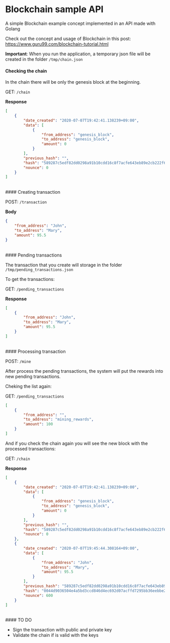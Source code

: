 # Blockchain sample API
A simple Blockchain example concept implemented in an API made with Golang

Check out the concept and usage of Blockchain in this post: https://www.guru99.com/blockchain-tutorial.html

**Important**: When you run the application, a temporary json file will be created in the folder ```/tmp/chain.json```
<br />
#### Checking the chain

In the chain there will be only the genesis block at the beginning.

GET: ```/chain```

**Response**
```json
[
    {
        "date_created": "2020-07-07T19:42:41.138239+09:00",
        "data": [
            {
                "from_address": "genesis_block",
                "to_address": "genesis_block",
                "amount": 0
            }
        ],
        "previous_hash": "",
        "hash": "589287c5edf82dd0298a91b10cdd16c8f7acfe643eb89e2cb222f6e86936e316",
        "nounce": 0
    }
]

```
<br />
#### Creating transaction

POST: ```/transaction```

**Body**
```json
{
    "from_address": "John",
    "to_address": "Mary",
    "amount": 95.5
}
```
<br />
#### Pending transactions

The transaction that you create will storage in the folder ```/tmp/pending_transactions.json```

To get the transactions:

GET: ```/pending_transactions```

**Response**
```json
[
    {
        "from_address": "John",
        "to_address": "Mary",
        "amount": 95.5
    }
]
```

<br />
#### Processing transaction

POST: ```/mine```

After process the pending transactions, the system will put the rewards into new pending transactions.

Cheking the list again:

GET: ```/pending_transactions```

```json
[
    {
        "from_address": "",
        "to_address": "mining_rewards",
        "amount": 100
    }
]
```

And if you check the chain again you will see the new block with the processed transactions:

GET: ```/chain```

**Response**
```json
[
    {
        "date_created": "2020-07-07T19:42:41.138239+09:00",
        "data": [
            {
                "from_address": "genesis_block",
                "to_address": "genesis_block",
                "amount": 0
            }
        ],
        "previous_hash": "",
        "hash": "589287c5edf82dd0298a91b10cdd16c8f7acfe643eb89e2cb222f6e86936e316",
        "nounce": 0
    },
    {
        "date_created": "2020-07-07T19:45:44.308164+09:00",
        "data": [
            {
                "from_address": "John",
                "to_address": "Mary",
                "amount": 95.5
            }
        ],
        "previous_hash": "589287c5edf82dd0298a91b10cdd16c8f7acfe643eb89e2cb222f6e86936e316",
        "hash": "0044d9036504e4a5bd3ccd846d4ec692d07acffd7295bb36eebbe2c2b70d5b26",
        "nounce": 600
    }
]
```

<br />
#### TO DO

- Sign the transaction with public and private key
- Validate the chain if is valid with the keys